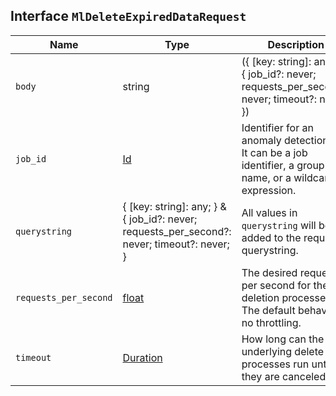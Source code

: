 ## Interface `MlDeleteExpiredDataRequest`

| Name | Type | Description |
| - | - | - |
| `body` | string | ({ [key: string]: any; } & { job_id?: never; requests_per_second?: never; timeout?: never; }) | All values in `body` will be added to the request body. |
| `job_id` | [Id](./Id.md) | Identifier for an anomaly detection job. It can be a job identifier, a group name, or a wildcard expression. |
| `querystring` | { [key: string]: any; } & { job_id?: never; requests_per_second?: never; timeout?: never; } | All values in `querystring` will be added to the request querystring. |
| `requests_per_second` | [float](./float.md) | The desired requests per second for the deletion processes. The default behavior is no throttling. |
| `timeout` | [Duration](./Duration.md) | How long can the underlying delete processes run until they are canceled. |
